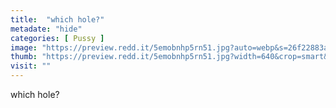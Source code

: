 ```yaml
---
title:  "which hole?"
metadate: "hide"
categories: [ Pussy ]
image: "https://preview.redd.it/5emobnhp5rn51.jpg?auto=webp&s=26f22883a0d0ae427a078ff78d905b92a6210692"
thumb: "https://preview.redd.it/5emobnhp5rn51.jpg?width=640&crop=smart&auto=webp&s=76e9311b110a082e7999547baf6b8d8801d4677a"
visit: ""
---
```

which hole?
